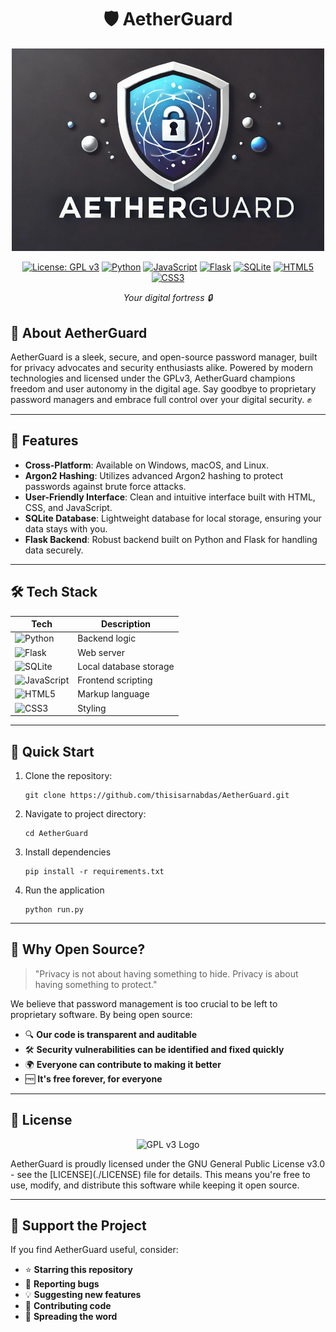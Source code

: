 <div align="center">
  
# 🛡️ AetherGuard

<p align="center">
  <img src="https://github.com/thisisarnabdas/AetherGuard/blob/main/logo.png" alt="AetherGuard" width="500"/>

[![License: GPL v3](https://img.shields.io/badge/License-GPLv3-blue.svg)](https://www.gnu.org/licenses/gpl-3.0)
[![Python](https://img.shields.io/badge/Python-3776AB?style=flat&logo=python&logoColor=white)](https://www.python.org/)
[![JavaScript](https://img.shields.io/badge/JavaScript-F7DF1E?style=flat&logo=javascript&logoColor=black)](https://developer.mozilla.org/en-US/docs/Web/JavaScript)
[![Flask](https://img.shields.io/badge/Flask-000000?style=flat&logo=flask&logoColor=white)](https://flask.palletsprojects.com/)
[![SQLite](https://img.shields.io/badge/SQLite-003B57?style=flat&logo=sqlite&logoColor=white)](https://www.sqlite.org/)
[![HTML5](https://img.shields.io/badge/HTML5-E34F26?style=flat&logo=html5&logoColor=white)](https://developer.mozilla.org/en-US/docs/Web/HTML)
[![CSS3](https://img.shields.io/badge/CSS3-1572B6?style=flat&logo=css3&logoColor=white)](https://developer.mozilla.org/en-US/docs/Web/CSS)

*Your digital fortress 🔒*

</div>
</p>


## 🌟 About AetherGuard

AetherGuard is a sleek, secure, and open-source password manager, built for privacy advocates and security enthusiasts alike. Powered by modern technologies and licensed under the GPLv3, AetherGuard champions freedom and user autonomy in the digital age. Say goodbye to proprietary password managers and embrace full control over your digital security. ✊

---

## 🚀 Features

- **Cross-Platform**: Available on Windows, macOS, and Linux.
- **Argon2 Hashing**: Utilizes advanced Argon2 hashing to protect passwords against brute force attacks.
- **User-Friendly Interface**: Clean and intuitive interface built with HTML, CSS, and JavaScript.
- **SQLite Database**: Lightweight database for local storage, ensuring your data stays with you.
- **Flask Backend**: Robust backend built on Python and Flask for handling data securely.

---

## 🛠️ Tech Stack

| Tech | Description |
|------|-------------|
| ![Python](https://img.shields.io/badge/-Python-3776AB) | Backend logic |
| ![Flask](https://img.shields.io/badge/-Flask-000000) | Web server |
| ![SQLite](https://img.shields.io/badge/-SQLite-003B57) | Local database storage |
| ![JavaScript](https://img.shields.io/badge/-JavaScript-F7DF1E) | Frontend scripting |
| ![HTML5](https://img.shields.io/badge/-HTML5-E34F26) | Markup language |
| ![CSS3](https://img.shields.io/badge/-CSS3-1572B6) | Styling |

---

## 🚀 Quick Start

1. Clone the repository:
   ```
   git clone https://github.com/thisisarnabdas/AetherGuard.git
   ```
2. Navigate to project directory:
   ```
   cd AetherGuard
   ```
3. Install dependencies
   ```
   pip install -r requirements.txt
   ```

4. Run the application
   ```
   python run.py
   ```
---

## 💭 Why Open Source?

> "Privacy is not about having something to hide. Privacy is about having something to protect."

We believe that password management is too crucial to be left to proprietary software. By being open source:

- 🔍 **Our code is transparent and auditable**
- 🛠️ **Security vulnerabilities can be identified and fixed quickly**
- 🌍 **Everyone can contribute to making it better**
- 🆓 **It's free forever, for everyone**

---

## 📜 License
<p align="center">
<img src="https://www.gnu.org/graphics/gplv3-with-text-136x68.png" alt="GPL v3 Logo"/>
</p>
AetherGuard is proudly licensed under the GNU General Public License v3.0 - see the [LICENSE](./LICENSE)
 file for details. This means you're free to use, modify, and distribute this software while keeping it open source.

---

## 🌟 Support the Project

If you find AetherGuard useful, consider:

- ⭐ **Starring this repository**
- 🐛 **Reporting bugs**
- 💡 **Suggesting new features**
- 🤝 **Contributing code**
- 📣 **Spreading the word**

